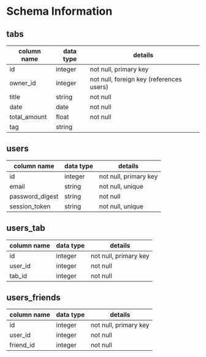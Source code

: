 # Schema Information

## tabs
column name | data type | details
------------|-----------|-----------------------
id          | integer   | not null, primary key
owner_id    | integer   | not null, foreign key (references users)
title       | string    | not null
date        | date      | not null
total_amount| float     | not null
tag         | string    |

## users
column name     | data type | details
----------------|-----------|-----------------------
id              | integer   | not null, primary key
email           | string    | not null, unique
password_digest | string    | not null
session_token   | string    | not null, unique

## users_tab
column name     | data type | details
----------------|-----------|-----------------------
id              | integer   | not null, primary key
user_id         | integer   | not null
tab_id          | integer   | not null

## users_friends
column name     | data type | details
----------------|-----------|-----------------------
id              | integer   | not null, primary key
user_id         | integer   | not null
friend_id       | integer   | not null
